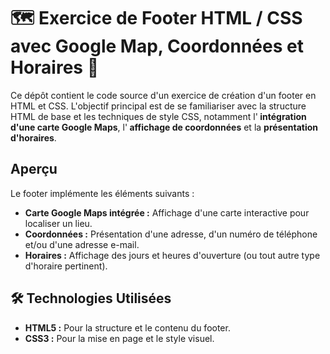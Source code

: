 # 🗺️ Exercice de Footer HTML / CSS avec Google Map, Coordonnées et Horaires 📅

Ce dépôt contient le code source d'un exercice de création d'un footer en HTML et CSS. L'objectif principal est de se familiariser avec la structure HTML de base et les techniques de style CSS, notamment l'**<i class="fas fa-map-marker-alt"></i> intégration d'une carte Google Maps**, l'**<i class="fas fa-address-card"></i> affichage de coordonnées** et la **<i class="far fa-clock"></i> présentation d'horaires**.

## Aperçu

Le footer implémente les éléments suivants :

* **<i class="fas fa-map-marked-alt"></i> Carte Google Maps intégrée :** Affichage d'une carte interactive pour localiser un lieu.
* **<i class="fas fa-info-circle"></i> Coordonnées :** Présentation d'une adresse, d'un numéro de téléphone et/ou d'une adresse e-mail.
* **<i class="far fa-calendar-alt"></i> Horaires :** Affichage des jours et heures d'ouverture (ou tout autre type d'horaire pertinent).

## 🛠️ Technologies Utilisées

* **<i class="fab fa-html5"></i> HTML5 :** Pour la structure et le contenu du footer.
* **<i class="fab fa-css3-alt"></i> CSS3 :** Pour la mise en page et le style visuel.
